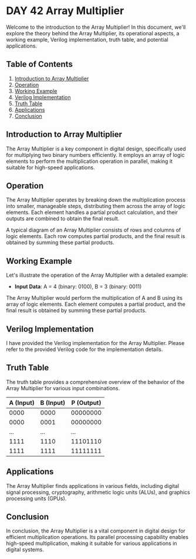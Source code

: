 # DAY 42 Array Multiplier

Welcome to the introduction to the Array Multiplier! In this document, we'll explore the theory behind the Array Multiplier, its operational aspects, a working example, Verilog implementation, truth table, and potential applications.

## Table of Contents
1. [Introduction to Array Multiplier](#introduction-to-array-multiplier)
2. [Operation](#Operation)
3. [Working Example](#working-example)
4. [Verilog Implementation](#verilog-implementation)
5. [Truth Table](#truth-table)
6. [Applications](#applications)
7. [Conclusion](#conclusion)

## Introduction to Array Multiplier
The Array Multiplier is a key component in digital design, specifically used for multiplying two binary numbers efficiently. It employs an array of logic elements to perform the multiplication operation in parallel, making it suitable for high-speed applications.

## Operation
The Array Multiplier operates by breaking down the multiplication process into smaller, manageable steps, distributing them across the array of logic elements. Each element handles a partial product calculation, and their outputs are combined to obtain the final result.

A typical diagram of an Array Multiplier consists of rows and columns of logic elements. Each row computes partial products, and the final result is obtained by summing these partial products.

## Working Example
Let's illustrate the operation of the Array Multiplier with a detailed example:

- **Input Data**: A = 4 (binary: 0100), B = 3 (binary: 0011)

The Array Multiplier would perform the multiplication of A and B using its array of logic elements. Each element computes a partial product, and the final result is obtained by summing these partial products.

## Verilog Implementation
I have provided the Verilog implementation for the Array Multiplier. Please refer to the provided Verilog code for the implementation details.

## Truth Table
The truth table provides a comprehensive overview of the behavior of the Array Multiplier for various input combinations.

| A (Input) | B (Input) | P (Output) |
|-----------|-----------|------------|
| 0000      | 0000      | 00000000   |
| 0000      | 0001      | 00000000   |
| ...       | ...       | ...        |
| 1111      | 1110      | 11101110   |
| 1111      | 1111      | 11111111   |

## Applications
The Array Multiplier finds applications in various fields, including digital signal processing, cryptography, arithmetic logic units (ALUs), and graphics processing units (GPUs).

## Conclusion
In conclusion, the Array Multiplier is a vital component in digital design for efficient multiplication operations. Its parallel processing capability enables high-speed multiplication, making it suitable for various applications in digital systems.
